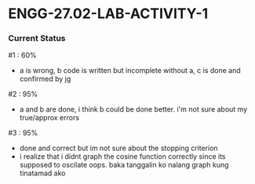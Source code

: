 # ENGG-27.02-LAB-ACTIVITY-1

### Current Status
#1 : 60%
- a is wrong, b code is written but incomplete without a, c is done and confirmed by jg

#2 : 95%
- a and b are done, i think b could be done better. i'm not sure about my true/approx errors

#3 : 95%
- done and correct but im not sure about the stopping criterion
- i realize that i didnt graph the cosine function correctly since its supposed to oscilate oops. baka tanggalin ko nalang graph kung tinatamad ako

